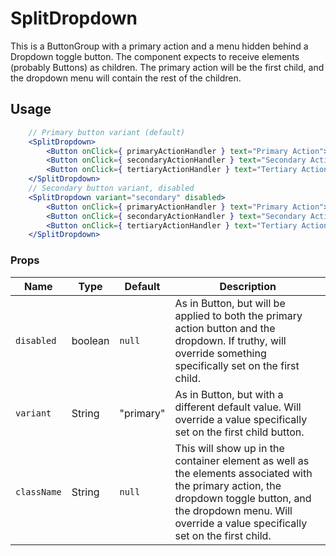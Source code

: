 SplitDropdown
===

This is a ButtonGroup with a primary action and a menu hidden behind a Dropdown toggle button. The component expects to receive elements (probably Buttons) as children. The primary action will be the first child, and the dropdown menu will contain the rest of the children.

## Usage

```jsx
    // Primary button variant (default)
    <SplitDropdown>
        <Button onClick={ primaryActionHandler } text="Primary Action"></Button>
        <Button onClick={ secondaryActionHandler } text="Secondary Action"></Button>
        <Button onClick={ tertiaryActionHandler } text="Tertiary Action"></Button>
    </SplitDropdown>
    // Secondary button variant, disabled
    <SplitDropdown variant="secondary" disabled>
        <Button onClick={ primaryActionHandler } text="Primary Action"></Button>
        <Button onClick={ secondaryActionHandler } text="Secondary Action"></Button>
        <Button onClick={ tertiaryActionHandler } text="Tertiary Action"></Button>
    </SplitDropdown>
```

### Props

Name | Type | Default | Description
--- | --- | --- | ---
`disabled` | boolean | `null` | As in Button, but will be applied to both the primary action button and the dropdown. If truthy, will override something specifically set on the first child.
`variant` | String | "primary" | As in Button, but with a different default value. Will override a value specifically set on the first child button.
`className` | String | `null` | This will show up in the container element as well as the elements associated with the primary action, the dropdown toggle button, and the dropdown menu. Will override a value specifically set on the first child.
